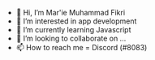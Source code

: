 - 👋 Hi, I’m Mar'ie Muhammad Fikri
- 👀 I’m interested in app development
- 🌱 I’m currently learning Javascript
- 💞️ I’m looking to collaborate on ...
- 📫 How to reach me = Discord (#8083)

<!---
ArcanicX/ArcanicX is a ✨ special ✨ repository because its `README.md` (this file) appears on your GitHub profile.
You can click the Preview link to take a look at your changes.
--->
